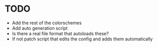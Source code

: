
TODO
=====

* Add the rest of the colorschemes
* Add auto generation script
* Is there a real file format that autoloads these?
* If not patch script that edits the config and adds them automatically
